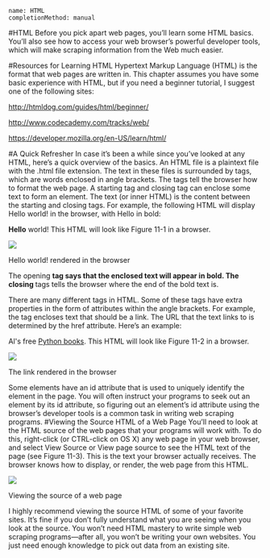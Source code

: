 ```ngMeta
name: HTML
completionMethod: manual
```
#HTML
Before you pick apart web pages, you’ll learn some HTML basics. You’ll also see how to access your web browser’s powerful developer tools, which will make scraping information from the Web much easier.

#Resources for Learning HTML
Hypertext Markup Language (HTML) is the format that web pages are written in. This chapter assumes you have some basic experience with HTML, but if you need a beginner tutorial, I suggest one of the following sites:

<span><a href="http://htmldog.com/guides/html/beginner/">http://htmldog.com/guides/html/beginner/</a></span>

<span><a href="http://www.codecademy.com/tracks/web/">http://www.codecademy.com/tracks/web/</a></span>

<span><a href="https://developer.mozilla.org/en-US/learn/html/">https://developer.mozilla.org/en-US/learn/html/</a></span>

#A Quick Refresher
In case it’s been a while since you’ve looked at any HTML, here’s a quick overview of the basics. An HTML file is a plaintext file with the .html file extension. The text in these files is surrounded by tags, which are words enclosed in angle brackets. The tags tell the browser how to format the web page. A starting tag and closing tag can enclose some text to form an element. The text (or inner HTML) is the content between the starting and closing tags. For example, the following HTML will display Hello world! in the browser, with Hello in bold:


<strong>Hello</strong> world!
This HTML will look like Figure 11-1 in a browser.

![](assets/000005.jpg)

Hello world! rendered in the browser

The opening <strong> tag says that the enclosed text will appear in bold. The closing </strong> tags tells the browser where the end of the bold text is.

There are many different tags in HTML. Some of these tags have extra properties in the form of attributes within the angle brackets. For example, the <a> tag encloses text that should be a link. The URL that the text links to is determined by the href attribute. Here’s an example:


Al's free <a href="http://inventwithpython.com">Python books</a>.
This HTML will look like Figure 11-2 in a browser.

![](assets/000007.jpg)

The link rendered in the browser

Some elements have an id attribute that is used to uniquely identify the element in the page. You will often instruct your programs to seek out an element by its id attribute, so figuring out an element’s id attribute using the browser’s developer tools is a common task in writing web scraping programs.
#Viewing the Source HTML of a Web Page
You’ll need to look at the HTML source of the web pages that your programs will work with. To do this, right-click (or CTRL-click on OS X) any web page in your web browser, and select View Source or View page source to see the HTML text of the page (see Figure 11-3). This is the text your browser actually receives. The browser knows how to display, or render, the web page from this HTML.

![](assets/000009.jpg)

Viewing the source of a web page

I highly recommend viewing the source HTML of some of your favorite sites. It’s fine if you don’t fully understand what you are seeing when you look at the source. You won’t need HTML mastery to write simple web scraping programs—after all, you won’t be writing your own websites. You just need enough knowledge to pick out data from an existing site.